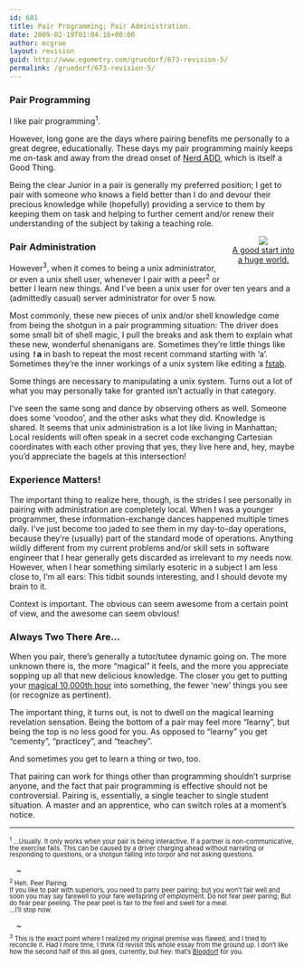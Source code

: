 ```yaml
---
id: 681
title: Pair Programming; Pair Administration.
date: 2009-02-19T01:04:16+00:00
author: mcgrue
layout: revision
guid: http://www.egometry.com/gruedorf/673-revision-5/
permalink: /gruedorf/673-revision-5/
---
```

### Pair Programming

I like pair programming<sup>1</sup>. 

However, long gone are the days where pairing benefits me personally to a great degree, educationally. These days my pair programming mainly keeps me on-task and away from the dread onset of <a href="http://www.randsinrepose.com/archives/2003/07/10/nadd.html" target="_blank">Nerd ADD</a>, which is itself a Good Thing.

Being the clear Junior in a pair is generally my preferred position; I get to pair with someone who knows a field better than I do and devour their precious knowledge while (hopefully) providing a service to them by keeping them on task and helping to further cement and/or renew their understanding of the subject by taking a teaching role.

<div style="float: right; margin-bottom: 20px; margin-left: 20px; text-align: center; color: silver; ">
  <a href="http://www.amazon.com/gp/product/0596009658?ie=UTF8&#038;tag=benmcgsego-20&#038;linkCode=as2&#038;camp=1789&#038;creative=9325&#038;creativeASIN=0596009658"><img border="0" src="http://www.egometry.com/i/2009/02/bash.jpg" /></a><img src="http://www.assoc-amazon.com/e/ir?t=benmcgsego-20&#038;l=as2&#038;o=1&#038;a=0596009658" width="1" height="1" border="0" alt="" style="border:none !important; margin:0px !important;" /><br /> <a href="http://www.amazon.com/gp/product/0596009658?ie=UTF8&#038;tag=benmcgsego-20&#038;linkCode=as2&#038;camp=1789&#038;creative=9325&#038;creativeASIN=0596009658">A good start into<br /> a huge world.</a>
</div>

### Pair Administration

However<sup>3</sup>, when it comes to being a unix administrator, or even a unix shell user, whenever I pair with a peer<sup>2</sup> or better I learn new things. And I&#8217;ve been a unix user for over ten years and a (admittedly casual) server administrator for over 5 now.

Most commonly, these new pieces of unix and/or shell knowledge come from being the shotgun in a pair programming situation: The driver does some small bit of shell magic, I pull the breaks and ask them to explain what these new, wonderful shenanigans are. Sometimes they&#8217;re little things like using <b style="font-family: monospace;">!a</b> in bash to repeat the most recent command starting with &#8216;a&#8217;. Sometimes they&#8217;re the inner workings of a unix system like editing a <a href=http://en.wikipedia.org/wiki/Fstab target=_blank>fstab</a>.

Some things are necessary to manipulating a unix system. Turns out a lot of what you may personally take for granted isn&#8217;t actually in that category.

I&#8217;ve seen the same song and dance by observing others as well. Someone does some &#8216;voodoo&#8217;, and the other asks what they did. Knowledge is shared. It seems that unix administration is a lot like living in Manhattan; Local residents will often speak in a secret code exchanging Cartesian coordinates with each other proving that yes, they live here and, hey, maybe you&#8217;d appreciate the bagels at this intersection!

### Experience Matters!

The important thing to realize here, though, is the strides I see personally in pairing with administration are completely local. When I was a younger programmer, these information-exchange dances happened multiple times daily. I&#8217;ve just become too jaded to see them in my day-to-day operations, because they&#8217;re (usually) part of the standard mode of operations. Anything wildly different from my current problems and/or skill sets in software engineer that I hear generally gets discarded as irrelevant to my needs now. However, when I hear something similarly esoteric in a subject I am less close to, I&#8217;m all ears: This tidbit sounds interesting, and I should devote my brain to it.

Context is important. The obvious can seem awesome from a certain point of view, and the awesome can seem obvious!

### Always Two There Are&#8230;

When you pair, there&#8217;s generally a tutor/tutee dynamic going on. The more unknown there is, the more &#8220;magical&#8221; it feels, and the more you appreciate sopping up all that new delicious knowledge. The closer you get to putting your <a href=http://abundance-blog.marelisa-online.com/2008/11/17/outliers-10000-hours-for-success/ target=_blank>magical 10,000th hour</a> into something, the fewer &#8216;new&#8217; things you see (or recognize as pertinent).

The important thing, it turns out, is not to dwell on the magical learning revelation sensation. Being the bottom of a pair may feel more &#8220;learny&#8221;, but being the top is no less good for you. As opposed to &#8220;learny&#8221; you get &#8220;cementy&#8221;, &#8220;practicey&#8221;, and &#8220;teachey&#8221;. 

And sometimes you get to learn a thing or two, too.

That pairing can work for things other than programming shouldn&#8217;t surprise anyone, and the fact that pair programming is effective should not be controversial. Pairing is, essentially, a single teacher to single student situation. A master and an apprentice, who can switch roles at a moment&#8217;s notice. 

* * *

<div style="font-size: 80%; line-height: 105%;">
  <sup>1</sup> &#8230;Usually. It only works when your pair is being interactive. If a partner is non-communicative, the exercise fails. This can be caused by a driver charging ahead without narrating or responding to questions, or a shotgun falling into torpor and not asking questions.
</div>

<div style="height: 10px; margin: 12px;">
  ~
</div>

<div style="font-size: 80%; line-height: 105%;">
  <sup>2</sup> Heh. Peer Pairing.<br /> If you like to pair with superiors, you need to parry peer pairing; but you won&#8217;t fair well and soon you may say farewell to your fare wellspring of employment. Do not fear peer paring; But do fear pear peeling. The pear peel is fair to the feel and swell for a meal.<br /> &#8230;I&#8217;ll stop now.
</div>

<div style="height: 10px; margin: 12px;">
  ~
</div>

<div style="font-size: 80%; line-height: 105%;">
  <sup>3</sup> This is the exact point where I realized my original premise was flawed, and I tried to reconcile it. Had I more time, I think I&#8217;d revisit this whole essay from the ground up. I don&#8217;t like how the second half of this all goes, currently, but hey: that&#8217;s <a href=http://www.verge-rpg.com/boards/display_thread.php?id=131619 target=_blank>Blogdorf</a> for you.
</div>